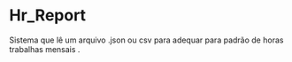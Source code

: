 # Hr_Report
Sistema que lê um arquivo .json ou csv para adequar para padrão de horas trabalhas mensais .
